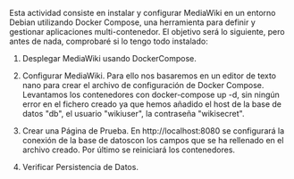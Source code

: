 Esta actividad consiste en instalar y configurar MediaWiki en un entorno Debian 
utilizando Docker Compose, una herramienta para definir y gestionar aplicaciones 
multi-contenedor.
El objetivo será lo siguiente, pero antes de nada, comprobaré si lo tengo todo instalado:

1. Desplegar MediaWiki usando DockerCompose.

2. Configurar MediaWiki. Para ello nos basaremos en un editor de texto nano para 
crear el archivo de configuración de Docker Compose. Levantamos los contenedores 
con docker-compose up -d, sin ningún error en el fichero creado ya que hemos 
añadido el host de la base de datos "db", el usuario "wikiuser", la contraseña 
"wikisecret".

3. Crear una Página de Prueba. En http://localhost:8080 se configurará la conexión 
de la base de datoscon los campos que se ha rellenado en el archivo creado.
Por último se reiniciará los contenedores. 

4. Verificar Persistencia de Datos. 
